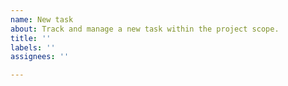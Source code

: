 ```yaml
---
name: New task
about: Track and manage a new task within the project scope.
title: ''
labels: ''
assignees: ''

---
```



